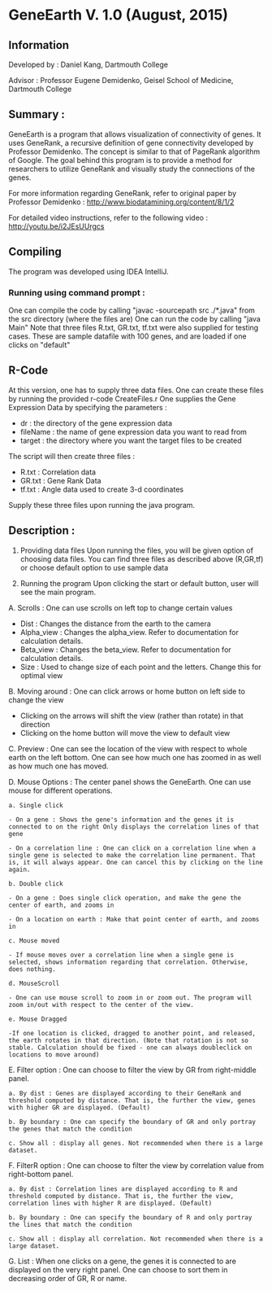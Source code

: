 # GeneEarth V. 1.0 (August, 2015)

## Information

Developed by  : Daniel Kang, Dartmouth College

Advisor : Professor Eugene Demidenko, Geisel School of Medicine, Dartmouth College

## Summary : 

GeneEarth is a program that allows visualization of connectivity of genes. It uses GeneRank, a recursive definition of gene connectivity developed by Professor Demidenko. The concept is similar to that of PageRank algorithm of Google. The goal behind this program is to provide a method for researchers to utilize GeneRank and visually study the connections of the genes.
	
For more information regarding GeneRank, refer to original paper by Professor Demidenko : http://www.biodatamining.org/content/8/1/2
	
For detailed video instructions, refer to the following video : 
http://youtu.be/i2JEsUUrgcs

## Compiling

The program was developed using IDEA IntelliJ.
	
### Running using command prompt : 
One can compile the code by calling "javac -sourcepath src ./\*.java" from the src directory (where the files are)
One can run the code by calling "java Main"
Note that three files R.txt, GR.txt, tf.txt were also supplied for testing cases.
These are sample datafile with 100 genes, and are loaded if one clicks on "default"	

## R-Code
At this version, one has to supply three data files. 
One can create these files by running the provided r-code CreateFiles.r
One supplies the Gene Expression Data by specifying the parameters :
- dr : the directory of the gene expression data
- fileName : the name of gene expression data you want to read from
- target : the directory where you want the target files to be created
	
The script will then create three files : 
- R.txt : Correlation data
- GR.txt : Gene Rank Data
- tf.txt : Angle data used to create 3-d coordinates
		
Supply these three files upon running the java program.

## Description : 
		
1. Providing data files	
Upon running the files, you will be given option of choosing data files. You can find three files as described above (R,GR,tf) or choose default option to use sample data
		
2. Running the program
Upon clicking the start or default button, user will see the main program.
		
A. Scrolls : One can use scrolls on left top to change certain values
- Dist : Changes the distance from the earth to the camera
- Alpha_view : Changes the alpha_view. Refer to documentation for calculation details.
- Beta_view : Changes the beta_view. Refer to documentation for calculation details.
- Size : Used to change size of each point and the letters. Change this for optimal view
		
B. Moving around : One can click arrows or home button on left side to change the view
- Clicking on the arrows will shift the view (rather than rotate) in that direction
- Clicking on the home button will move the view to default view
			
C. Preview : One can see the location of the view with respect to whole earth on the left bottom. One can see how much one has zoomed in as well as how much one has moved. 
			
D. Mouse Options : The center panel shows the GeneEarth. One can use mouse for different operations.

	a. Single click

	- On a gene : Shows the gene's information and the genes it is connected to on the right Only displays the correlation lines of that gene

	- On a correlation line : One can click on a correlation line when a single gene is selected to make the correlation line permanent. That is, it will always appear. One can cancel this by clicking on the line again.

	b. Double click

	- On a gene : Does single click operation, and make the gene the center of earth, and zooms in

	- On a location on earth : Make that point center of earth, and zooms in

	c. Mouse moved

	- If mouse moves over a correlation line when a single gene is selected, shows information regarding that correlation. Otherwise, does nothing.

	d. MouseScroll

	- One can use mouse scroll to zoom in or zoom out. The program will zoom in/out with respect to the center of the view.

	e. Mouse Dragged

	-If one location is clicked, dragged to another point, and released, the earth rotates in that direction. (Note that rotation is not so stable. Calculation should be fixed - one can always doubleclick on locations to move around)
					
E. Filter option : One can choose to filter the view by GR from right-middle panel.

	a. By dist : Genes are displayed according to their GeneRank and threshold computed by distance. That is, the further the view, genes with higher GR are displayed. (Default)

	b. By boundary : One can specify the boundary of GR and only portray the genes that match the condition

	c. Show all : display all genes. Not recommended when there is a large dataset.
			
F. FilterR option : One can choose to filter the view by correlation value from right-bottom panel.

	a. By dist : Correlation lines are displayed according to R and threshold computed by distance. That is, the further the view, correlation lines with higher R are displayed. (Default)

	b. By boundary : One can specify the boundary of R and only portray the lines that match the condition
	
	c. Show all : display all correlation. Not recommended when there is a large dataset.

G. List : When one clicks on a gene, the genes it is connected to are displayed on the very right panel. One can choose to sort them in decreasing order of GR, R or name. 